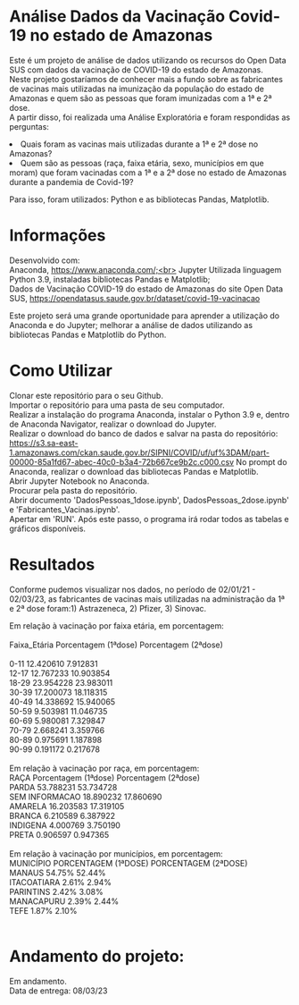 # Análise Dados da Vacinação Covid-19 no estado de Amazonas
Este é um projeto de análise de dados utilizando os recursos do Open Data SUS com dados da vacinação de COVID-19 do estado de Amazonas.<br>
Neste projeto gostaríamos de conhecer mais a fundo sobre as fabricantes de vacinas mais utilizadas na imunização da população do estado de Amazonas e quem são as pessoas que foram imunizadas com a 1ª e 2ª dose. <br>
A partir disso, foi realizada uma Análise Exploratória e foram respondidas as perguntas:<br>
<li>Quais foram as vacinas mais utilizadas durante a 1ª e 2ª dose no Amazonas?</li>
<li>Quem são as pessoas (raça, faixa etária, sexo, municípios em que moram) que foram vacinadas com a 1ª e a 2ª dose no estado de Amazonas durante a pandemia de Covid-19?</li>

Para isso, foram utilizados: Python e as bibliotecas Pandas, Matplotlib.<br>

# Informações
Desenvolvido com:<br>
Anaconda, https://www.anaconda.com/;<br>
Jupyter
Utilizada linguagem Python 3.9, instaladas bibliotecas Pandas e Matplotlib;<br>
Dados de Vacinação COVID-19 do estado de Amazonas do site Open Data SUS, https://opendatasus.saude.gov.br/dataset/covid-19-vacinacao<br>

Este projeto será uma grande oportunidade para aprender a utilização do Anaconda e do Jupyter; melhorar a análise de dados utilizando as bibliotecas Pandas e Matplotlib do Python.



# Como Utilizar
Clonar este repositório para o seu Github.<br>
Importar o repositório para uma pasta de seu computador.<br>
Realizar a instalação do programa Anaconda, instalar o Python 3.9 e, dentro de Anaconda Navigator, realizar o download do Jupyter.<br>
Realizar o download do banco de dados e salvar na pasta do repositório: https://s3.sa-east-1.amazonaws.com/ckan.saude.gov.br/SIPNI/COVID/uf/uf%3DAM/part-00000-85a1fd67-abec-40c0-b3a4-72b667ce9b2c.c000.csv
No prompt do Anaconda, realizar o download das bibliotecas Pandas e Matplotlib.<br>
Abrir Jupyter Notebook no Anaconda.<br>
Procurar pela pasta do repositório.<br>
Abrir documento 'DadosPessoas_1dose.ipynb', DadosPessoas_2dose.ipynb' e 'Fabricantes_Vacinas.ipynb'.<br>
Apertar em 'RUN'.
Após este passo, o programa irá rodar todos as tabelas e gráficos disponíveis.


# Resultados
Conforme pudemos visualizar nos dados, no período de 02/01/21 - 02/03/23, as fabricantes de vacinas mais utilizadas na administração da 1ª e 2ª dose foram:1) Astrazeneca, 2) Pfizer, 3) Sinovac.<br>

Em relação à vacinação por faixa etária, em porcentagem:<br>
<br> 
Faixa_Etária Porcentagem (1ªdose)   Porcentagem (2ªdose)  <br>            
    0-11         12.420610                7.912831<br>
    12-17        12.767233               10.903854<br>
    18-29        23.954228               23.983011<br>
    30-39        17.200073               18.118315<br>
    40-49        14.338692               15.940065<br>
    50-59         9.503981               11.046735<br>
    60-69         5.980081                7.329847<br>
    70-79         2.668241                3.359766<br>
    80-89         0.975691                1.187898<br>
    90-99         0.191172                0.217678<br>
<br> 
Em relação à vacinação por raça, em porcentagem:<br>
RAÇA         Porcentagem (1ªdose)    Porcentagem (2ªdose) <br> 
PARDA             53.788231              53.734728<br> 
SEM INFORMACAO    18.890232              17.860690<br> 
AMARELA           16.203583              17.319105<br> 
BRANCA             6.210589              6.387922<br> 
INDIGENA           4.000769              3.750190<br> 
PRETA              0.906597              0.947365<br> 
<br> 
Em relação à vacinação por municípios, em porcentagem:<br>
MUNICÍPIO   PORCENTAGEM (1ªDOSE)   PORCENTAGEM (2ªDOSE)<br> 
MANAUS           54.75%                   52.44%<br> 
ITACOATIARA       2.61%                    2.94%<br> 
PARINTINS         2.42%                    3.08%<br> 
MANACAPURU        2.39%                    2.44%<br> 
TEFE              1.87%                    2.10%<br> 
<br> 

# Andamento do projeto:
Em andamento. <br>
Data de entrega: 08/03/23
